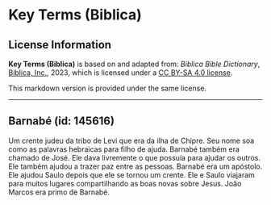 # Key Terms (Biblica)

## License Information

**Key Terms (Biblica)** is based on and adapted from: _Biblica Bible Dictionary_, [Biblica, Inc.](https://www.biblica.com/), 2023, which is licensed under a [CC BY-SA 4.0 license](https://creativecommons.org/licenses/by-sa/4.0/legalcode.en).

This markdown version is provided under the same license.



--------------------------------

## Barnabé (id: 145616)

Um crente judeu da tribo de Levi que era da ilha de Chipre. Seu nome soa como as palavras hebraicas para filho de ajuda. Barnabé também era chamado de José. Ele dava livremente o que possuía para ajudar os outros. Ele também ajudou a trazer paz entre as pessoas. Barnabé era um apóstolo. Ele ajudou Saulo depois que ele se tornou um crente. Ele e Saulo viajaram para muitos lugares compartilhando as boas novas sobre Jesus. João Marcos era primo de Barnabé.


